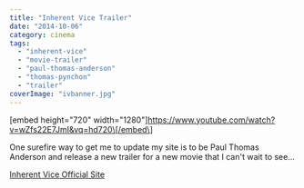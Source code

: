 ```yaml
---
title: "Inherent Vice Trailer"
date: "2014-10-06"
category: cinema
tags:
  - "inherent-vice"
  - "movie-trailer"
  - "paul-thomas-anderson"
  - "thomas-pynchon"
  - "trailer"
coverImage: "ivbanner.jpg"
---
```


\[embed height="720" width="1280"\]https://www.youtube.com/watch?v=wZfs22E7JmI&vq=hd720\[/embed\]

One surefire way to get me to update my site is to be Paul Thomas Anderson and release a new trailer for a new movie that I can't wait to see...

[Inherent Vice Official Site](http://inherentvicemovie.com/)
